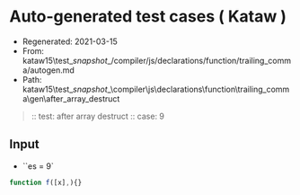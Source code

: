 # Auto-generated test cases ( Kataw )
- Regenerated: 2021-03-15
- From: kataw15\test\__snapshot__/compiler/js/declarations/function/trailing_comma/autogen.md
- Path: kataw15\test\__snapshot__\compiler\js\declarations\function\trailing_comma\gen\after_array_destruct
> :: test: after array destruct
> :: case: 9
## Input
- ``es = 9`

`````js
function f([x],){}
`````

